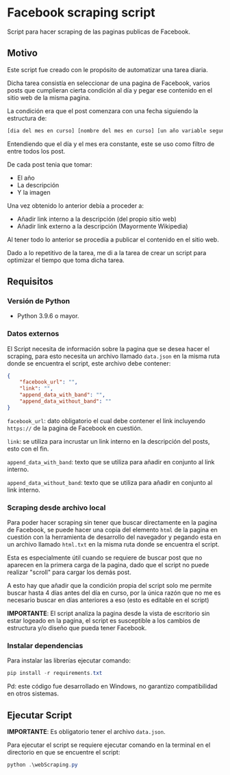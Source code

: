 # Facebook scraping script

Script para hacer scraping de las paginas publicas de Facebook.

## Motivo

Este script fue creado con le propósito de automatizar una tarea diaria.

Dicha tarea consistía en seleccionar de una pagina de Facebook, varios posts que cumplieran cierta condición al día y pegar ese contenido en el sitio web de la misma pagina.

La condición era que el post comenzara con una fecha siguiendo la estructura de: 

```tex
[dia del mes en curso] [nombre del mes en curso] [un año variable segun el contenido del post]
```

Entendiendo que el día y el mes era constante, este se uso como filtro de entre todos los post.

De cada post tenia que tomar:

- El año
- La descripción
- Y la imagen

Una vez obtenido lo anterior debía a proceder a: 

- Añadir link interno a la descripción (del propio sitio web)
- Añadir link externo a la descripción (Mayormente Wikipedia)

Al tener todo lo anterior se procedía a publicar el contenido en el sitio web.

Dado a lo repetitivo de la tarea, me di a la tarea de crear un script para optimizar el tiempo que toma dicha tarea.

## Requisitos

### Versión de Python

- Python 3.9.6 o mayor.

### Datos externos

El Script necesita de información sobre la pagina que se desea hacer el scraping, para esto necesita un archivo llamado `data.json` en la misma ruta donde se encuentra el script, este archivo debe contener:

```json
{
    "facebook_url": "",
    "link": "",
    "append_data_with_band": "",
    "append_data_without_band": ""
}
```

`facebook_url`: dato obligatorio el cual debe contener el link incluyendo `https://` de la pagina de Facebook en cuestión.

`link`: se utiliza para incrustar un link interno en la descripción del posts, esto con el fin.

`append_data_with_band`: texto que se utiliza para añadir en conjunto al link interno.

`append_data_without_band`: texto que se utiliza para añadir en conjunto al link interno.

### Scraping desde archivo local

Para poder hacer scraping sin tener que buscar directamente en la pagina de Facebook, se puede hacer una copia del elemento `html` de la pagina en cuestión con la herramienta de desarrollo del navegador y pegando esta en un archivo llamado `html.txt` en la misma ruta donde se encuentra el script.

Esta es especialmente útil cuando se requiere de buscar post que no aparecen en la primera carga de la pagina, dado que el script no puede realizar "scroll" para cargar los demás post.

A esto hay que añadir que la condición propia del script solo me permite buscar hasta 4 días antes del día en curso, por la única razón que no me es necesario buscar en días anteriores a eso (esto es editable en el script)

**IMPORTANTE**: El script analiza la pagina desde la vista de escritorio sin estar logeado en la pagina, el script es susceptible a los cambios de estructura y/o diseño que pueda tener Facebook.

### Instalar dependencias

Para instalar las librerías ejecutar comando:

```powershell
pip install -r requirements.txt
```

Pd: este código fue desarrollado en Windows, no garantizo compatibilidad en otros sistemas.

## Ejecutar Script

**IMPORTANTE**: Es obligatorio tener el archivo `data.json`.

Para ejecutar el script se requiere ejecutar comando en la terminal en el directorio en que se encuentre el script:

```powershell
python .\webScraping.py
```
